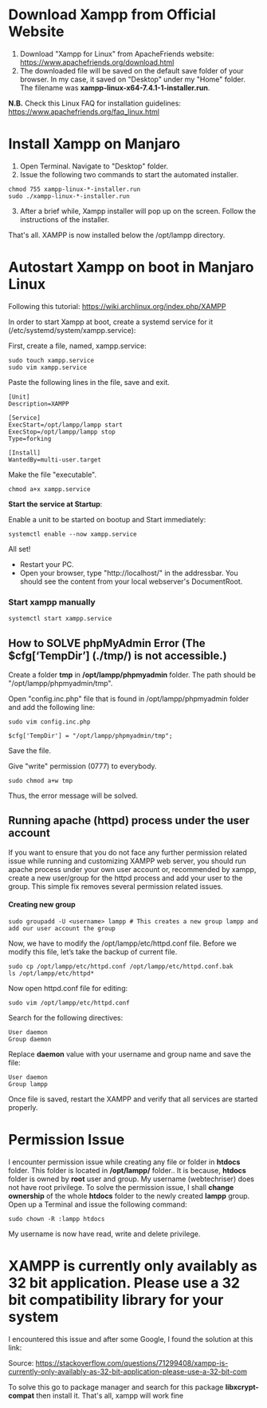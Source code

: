 # Download Xampp from Official Website

1. Download "Xampp for Linux" from ApacheFriends website: https://www.apachefriends.org/download.html
2. The downloaded file will be saved on the default save folder of your browser. In my case, it saved on "Desktop" under my "Home" folder. The filename was **xampp-linux-x64-7.4.1-1-installer.run**.

**N.B.** Check this Linux FAQ for installation guidelines: https://www.apachefriends.org/faq_linux.html

# Install Xampp on Manjaro

1. Open Terminal. Navigate to "Desktop" folder.
2. Issue the following two commands to start the automated installer.

```
chmod 755 xampp-linux-*-installer.run
sudo ./xampp-linux-*-installer.run
```

3. After a brief while, Xampp installer will pop up on the screen. Follow the instructions of the installer.

That's all. XAMPP is now installed below the /opt/lampp directory.

# Autostart Xampp on boot in Manjaro Linux

Following this tutorial: https://wiki.archlinux.org/index.php/XAMPP

In order to start Xampp at boot, create a systemd service for it (/etc/systemd/system/xampp.service):

First, create a file, named, xampp.service:

```
sudo touch xampp.service
sudo vim xampp.service
```

Paste the following lines in the file, save and exit.

```
[Unit]
Description=XAMPP

[Service]
ExecStart=/opt/lampp/lampp start
ExecStop=/opt/lampp/lampp stop
Type=forking

[Install]
WantedBy=multi-user.target
```
Make the file "executable".
```
chmod a+x xampp.service
```

**Start the service at Startup**:

Enable a unit to be started on bootup and Start immediately:
```
systemctl enable --now xampp.service
```

All set!
- Restart your PC.
- Open your browser, type "http://localhost/" in the addressbar. You should see the content from your local webserver's DocumentRoot.

### Start xampp manually
```
systemctl start xampp.service
```

## How to SOLVE phpMyAdmin Error (The $cfg[‘TempDir’] (./tmp/) is not accessible.)

Create a folder **tmp** in **/opt/lampp/phpmyadmin** folder. The path should be "/opt/lampp/phpmyadmin/tmp".

Open "config.inc.php" file that is found in /opt/lampp/phpmyadmin folder and add the following line:

```
sudo vim config.inc.php
```

```
$cfg['TempDir'] = "/opt/lampp/phpmyadmin/tmp";
```

Save the file.

Give "write" permission (0777) to everybody.

```
sudo chmod a+w tmp
```

Thus, the error message will be solved.

## Running apache (httpd) process under the user account

If you want to ensure that you do not face any further permission related issue while running and customizing XAMPP web server, you should run apache process under your own user account or, recommended by xampp, create a new user/group for the httpd process and add your user to the group. This simple fix removes several permission related issues.

#### Creating new group

```
sudo groupadd -U <username> lampp # This creates a new group lampp and add our user account the group
```

Now, we have to modify the /opt/lampp/etc/httpd.conf file. Before we modify this file, let’s take the backup of current file.

```
sudo cp /opt/lampp/etc/httpd.conf /opt/lampp/etc/httpd.conf.bak
ls /opt/lampp/etc/httpd*
```

Now open httpd.conf file for editing:

```
sudo vim /opt/lampp/etc/httpd.conf
```

Search for the following directives:

```
User daemon
Group daemon
```

Replace **daemon** value with your username and group name and save the file:

```
User daemon
Group lampp
```

Once file is saved, restart the XAMPP and verify that all services are started properly.

# Permission Issue

I encounter permission issue while creating any file or folder in **htdocs** folder. This folder is located in **/opt/lampp/** folder.. It is because, **htdocs** folder is owned by **root** user and group. My username (webtechriser) does not have root privilege. To solve the permission issue, I shall **change ownership** of the whole **htdocs** folder to the newly created **lampp** group. Open up a Terminal and issue the following command:

```
sudo chown -R :lampp htdocs
```

My username is now have read, write and delete privilege.

# XAMPP is currently only availably as 32 bit application. Please use a 32 bit compatibility library for your system

I encountered this issue and after some Google, I found the solution at this link:

Source:
https://stackoverflow.com/questions/71299408/xampp-is-currently-only-availably-as-32-bit-application-please-use-a-32-bit-com

To solve this go to package manager and search for this package **libxcrypt-compat** then install it.
That's all, xampp will work fine
